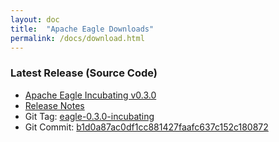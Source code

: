 ```yaml
---
layout: doc
title:  "Apache Eagle Downloads" 
permalink: /docs/download.html
---
```


### **Latest Release (Source Code)** 

* [Apache Eagle Incubating v0.3.0](http://www-us.apache.org/dist/incubator/eagle/apache-eagle-0.3.0-incubating/)
* [Release Notes](https://git-wip-us.apache.org/repos/asf?p=incubator-eagle.git;a=blob_plain;f=CHANGELOG.txt;hb=refs/heads/branch-0.3.0)
* Git Tag: [eagle-0.3.0-incubating](https://github.com/apache/incubator-eagle/releases/tag/eagle-0.3.0-incubating)
* Git Commit: [b1d0a87ac0df1cc881427faafc637c152c180872](https://github.com/apache/incubator-eagle/commit/b1d0a87ac0df1cc881427faafc637c152c180872)

<br/>